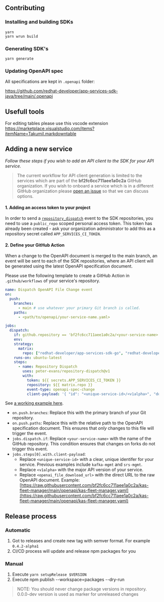 ## Contributing

### Installing and building SDKs

```
yarn 
yarn wrun build
```

### Generating SDK's

```
yarn generate
```

### Updating OpenAPI spec

All specifications are kept in `.openapi` folder:

https://github.com/redhat-developer/app-services-sdk-java/tree/main/.openapi

## Usefull tools

For editing tables please use this vscode extension
https://marketplace.visualstudio.com/items?itemName=TakumiI.markdowntable


## Adding a new service

_Follow these steps if you wish to add an API client to the SDK for your API service._

> The current workflow for API client generation is limited to the services which are part of the **bf2fc6cc711aee1a0c2a** GitHub organization. If you wish to onboard a service which is in a different GitHub organization please [open an issue](https://github.com/redhat-developer/app-services-sdk-js/issues/new) so that we can discuss options.

#### 1. Adding an access token to your project

In order to send a [`repository_dispatch`](https://docs.github.com/en/actions/reference/events-that-trigger-workflows#repository_dispatch) event to the SDK repositories, you need to use a `public_repo` scoped personal access token. This token has already been created - ask your organization administrator to add this as a repository secret called `APP_SERVICES_CI_TOKEN`.

#### 2. Define your GitHub Action

When a change to the OpenAPI document is merged to the main branch, an event will be sent to each of the SDK repositories, where an API client will be generated using the latest OpenAPI specification document.

Please use the following template to create a GitHub Action in `.github/workflows` of your service's repository.

```yaml
name: Dispatch OpenAPI File Change event
on:
  push:
    branches: 
      - main # use whatever your primary Git branch is called.
    paths:
      - <path/to/openapi/your-service-name.yaml>

jobs:
  dispatch:
    if: github.repository == 'bf2fc6cc711aee1a0c2a/<your-service-name>'
    env:
    strategy:
      matrix:
        repo: ["redhat-developer/app-services-sdk-go", "redhat-developer/app-services-sdk-js", "redhat-developer/app-services-sdk-java"]
    runs-on: ubuntu-latest
    steps:
      - name: Repository Dispatch
        uses: peter-evans/repository-dispatch@v1
        with:
          token: ${{ secrets.APP_SERVICES_CI_TOKEN }}
          repository: ${{ matrix.repo }}
          event-type: openapi-spec-change
          client-payload: '{ "id": "<unique-service-id>/<v1alpha>", "download_url": "<openai_file_download_url>"}'
```

See [a working example here](https://github.com/bf2fc6cc711aee1a0c2a/kas-fleet-manager/blob/main/.github/workflows/openapi_update.yaml).

- `on.push.branches`: Replace this with the primary branch of your Git repository.
- `on.push.paths`: Replace this with the relative path to the OpenAPI specification document. This ensures that _only_ changes to this file will trigger the event.
- `jobs.dispatch.if`: Replace `<your-service-name>` with the name of the GitHub repository. This condition ensures that changes on forks do not trigger this event.
- `jobs.steps[0].with.client-payload`:
    - Replace `<unique-service-id>` with a clear, unique identifer for your service. Previous examples include `kafka-mgmt` and `srs-mgmt`.
    - Replace `<v1alpha>` with the major API version of your service.
    - Replace `<openai_file_download_url>` with the direct URL to the raw OpenAPI document. Example: [https://raw.githubusercontent.com/bf2fc6cc711aee1a0c2a/kas-fleet-manager/main/openapi/kas-fleet-manager.yaml](https://raw.githubusercontent.com/bf2fc6cc711aee1a0c2a/kas-fleet-manager/main/openapi/kas-fleet-manager.yaml)

## Release process

### Automatic

1. Got to releases and create new tag with semver format. For example `0.4.2-alpha1`
2. CI/CD process will update and release npm packages for you

### Manual

1. Execute `yarn setupRelease $VERSION`
2. Execute npm publish --workspace=packages --dry-run

> NOTE: You should never change package versions in repository. 0.0.0-dev version is used as marker for unreleased changes